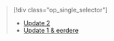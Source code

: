 > [!div class="op_single_selector"]
> * [Update 2](../articles/storsimple/storsimple-manage-backup-policies-u2.md)
> * [Update 1 & eerdere](../articles/storsimple/storsimple-manage-backup-policies.md)
> 
> 

